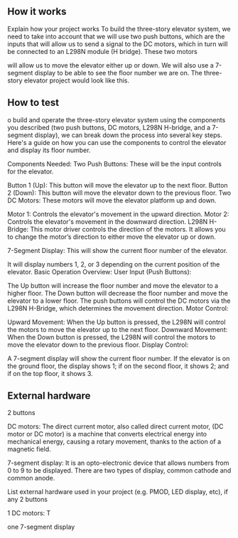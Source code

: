 <!---

This file is used to generate your project datasheet. Please fill in the information below and delete any unused
sections.

You can also include images in this folder and reference them in the markdown. Each image must be less than
512 kb in size, and the combined size of all images must be less than 1 MB.
-->

## How it works

Explain how your project works
To build the three-story elevator system, we need to take into account that we will use two push buttons, which are the inputs that will allow us to send a signal to the DC motors, which in turn will be connected to an L298N module (H bridge). These two motors

will allow us to move the elevator either up or down. We will also use a 7-segment display to be able to see the floor number we are on. The three-story elevator project would look like this.

## How to test
o build and operate the three-story elevator system using the components you described (two push buttons, DC motors, L298N H-bridge, and a 7-segment display), we can break down the process into several key steps. Here's a guide on how you can use the components to control the elevator and display its floor number.

Components Needed:
Two Push Buttons: These will be the input controls for the elevator.

Button 1 (Up): This button will move the elevator up to the next floor.
Button 2 (Down): This button will move the elevator down to the previous floor.
Two DC Motors: These motors will move the elevator platform up and down.

Motor 1: Controls the elevator's movement in the upward direction.
Motor 2: Controls the elevator's movement in the downward direction.
L298N H-Bridge: This motor driver controls the direction of the motors. It allows you to change the motor’s direction to either move the elevator up or down.

7-Segment Display: This will show the current floor number of the elevator.

It will display numbers 1, 2, or 3 depending on the current position of the elevator.
Basic Operation Overview:
User Input (Push Buttons):

The Up button will increase the floor number and move the elevator to a higher floor.
The Down button will decrease the floor number and move the elevator to a lower floor.
The push buttons will control the DC motors via the L298N H-Bridge, which determines the movement direction.
Motor Control:

Upward Movement: When the Up button is pressed, the L298N will control the motors to move the elevator up to the next floor.
Downward Movement: When the Down button is pressed, the L298N will control the motors to move the elevator down to the previous floor.
Display Control:

A 7-segment display will show the current floor number. If the elevator is on the ground floor, the display shows 1; if on the second floor, it shows 2; and if on the top floor, it shows 3.

## External hardware
2 buttons

DC motors: The direct current motor, also called direct current motor, (DC motor or DC motor) is a machine that converts electrical energy into mechanical energy, causing a rotary movement, thanks to the action of a magnetic field.

7-segment display: It is an opto-electronic device that allows numbers from 0 to 9 to be displayed. There are two types of display, common cathode and common anode.

List external hardware used in your project (e.g. PMOD, LED display, etc), if any
2 buttons

1 DC motors: T

one 7-segment display

